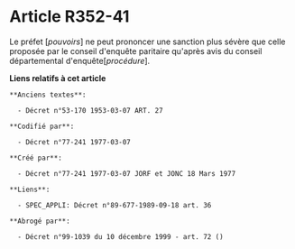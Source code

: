 # Article R352-41

Le préfet [*pouvoirs*] ne peut prononcer une sanction plus sévère que celle proposée par le conseil d'enquête paritaire
qu'après avis du conseil départemental d'enquête[*procédure*].

**Liens relatifs à cet article**

	**Anciens textes**:

	  - Décret n°53-170 1953-03-07 ART. 27

	**Codifié par**:

	  - Décret n°77-241 1977-03-07

	**Créé par**:

	  - Décret n°77-241 1977-03-07 JORF et JONC 18 Mars 1977

	**Liens**:

	  - SPEC_APPLI: Décret n°89-677-1989-09-18 art. 36

	**Abrogé par**:

	  - Décret n°99-1039 du 10 décembre 1999 - art. 72 ()
